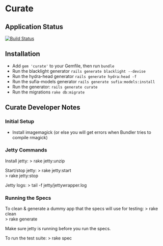 # Curate

## Application Status

[![Build Status](https://travis-ci.org/ndlib/curate.png)](https://travis-ci.org/ndlib/curate)

## Installation

* Add `gem 'curate'` to your Gemfile, then run `bundle`
* Run the blacklight generator `rails generate blacklight --devise`
* Run the hydra-head generator `rails generate hydra:head -f`
* Run the sufia-models generator `rails generate sufia:models:install`
* Run the generator: `rails generate curate`
* Run the migrations `rake db:migrate`


## Curate Developer Notes

### Initial Setup

* Install imagemagick (or else you will get errors when Bundler tries to compile rmagick)

### Jetty Commands

Install jetty:
    > rake jetty:unzip  

Start/stop jetty:
    > rake jetty:start  
    > rake jetty:stop  

Jetty logs:
    > tail -f jetty/jettywrapper.log  

### Running the Specs

To clean & generate a dummy app that the specs will use for testing:
    > rake clean  
    > rake generate  

Make sure jetty is running before you run the specs.

To run the test suite:
    > rake spec  

